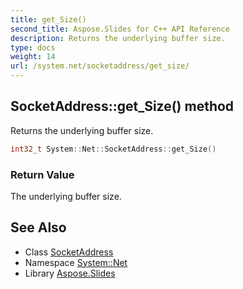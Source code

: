 ```yaml
---
title: get_Size()
second_title: Aspose.Slides for C++ API Reference
description: Returns the underlying buffer size.
type: docs
weight: 14
url: /system.net/socketaddress/get_size/
---
```

## SocketAddress::get_Size() method


Returns the underlying buffer size.

```cpp
int32_t System::Net::SocketAddress::get_Size()
```


### Return Value

The underlying buffer size.

## See Also

* Class [SocketAddress](../)
* Namespace [System::Net](../../)
* Library [Aspose.Slides](../../../)